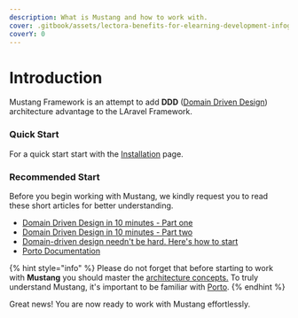 ```yaml
---
description: What is Mustang and how to work with.
cover: .gitbook/assets/lectora-benefits-for-elearning-development-infographic1-1.jpg
coverY: 0
---
```


# Introduction

Mustang Framework is an attempt to add **DDD** ([Domain Driven Design](https://en.wikipedia.org/wiki/Domain-driven\_design)) architecture advantage to the LAravel Framework.

### Quick Start

For a quick start start with the [Installation](documentaion/getting-started/installation.md) page.&#x20;

### Recommended Start

Before you begin working with Mustang, we kindly request you to read these short articles for better understanding.

* [Domain Driven Design in 10 minutes - Part one](https://www.thoughtworks.com/en-au/insights/blog/evolutionary-architecture/domain-driven-design-in-10-minutes-part-one)
* [Domain Driven Design in 10 minutes - Part two](https://www.thoughtworks.com/en-au/insights/blog/evolutionary-architecture/domain-driven-design-part-two)
* [Domain-driven design needn't be hard. Here's how to start](https://www.thoughtworks.com/en-au/insights/blog/domain-driven-design-neednt-be-hard-heres-how-start)
* [Porto Documentation](https://github.com/Mahmoudz/Porto)

{% hint style="info" %}
Please do not forget that before starting to work with **Mustang** you should master the [architecture concepts.](documentaion/architecture-concepts/) To truly understand Mustang, it's important to be familiar with [Porto](documentaion/architecture-concepts/porto.md).
{% endhint %}

Great news! You are now ready to work with Mustang effortlessly.

